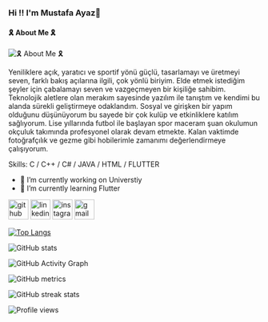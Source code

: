 ### Hi !! I'm Mustafa Ayaz👋
#### 🎗️ About Me 🎗️
![🎗️ About Me 🎗️](https://www.linkpicture.com/q/Black-Modern-Vlogger-YouTube-Banner.png)

Yeniliklere açık, yaratıcı ve sportif yönü güçlü, tasarlamayı ve üretmeyi seven, farklı bakış açılarına ilgili, çok yönlü biriyim. Elde etmek istediğim şeyler için çabalamayı seven ve vazgeçmeyen bir kişiliğe sahibim. Teknolojik aletlere olan merakım sayesinde yazılım ile tanıştım ve kendimi bu alanda sürekli geliştirmeye odaklandım. Sosyal ve girişken bir yapım olduğunu düşünüyorum bu sayede bir çok
kulüp ve etkinliklere katılım sağlıyorum. Lise yıllarında futbol ile başlayan spor maceram şuan okulumun okçuluk takımında profesyonel olarak devam etmekte. Kalan vaktimde fotoğrafçılık ve gezme gibi hobilerimle zamanımı değerlendirmeye çalışıyorum.


Skills: C / C++ / C# / JAVA / HTML / FLUTTER

- 🔭 I’m currently working on Universtiy 
- 🌱 I’m currently learning Flutter 


[<img src='https://cdn.jsdelivr.net/npm/simple-icons@3.0.1/icons/github.svg' alt='github' height='40'>](https://github.com/MustafaAyaz713)  [<img src='https://cdn.jsdelivr.net/npm/simple-icons@3.0.1/icons/linkedin.svg' alt='linkedin' height='40'>](https://www.linkedin.com/in/mustafa-ayaz-539311186/)  [<img src='https://cdn.jsdelivr.net/npm/simple-icons@3.0.1/icons/instagram.svg' alt='instagram' height='40'>](https://www.instagram.com/mustafayaz713/)  [<img src='https://cdn.jsdelivr.net/npm/simple-icons@3.0.1/icons/gmail.svg' alt='gmail' height='40'>](mustafayaz713@gmail.com)  

[![Top Langs](https://github-readme-stats.vercel.app/api/top-langs/?username=MustafaAyaz713)](https://github.com/anuraghazra/github-readme-stats)

![GitHub stats](https://github-readme-stats.vercel.app/api?username=MustafaAyaz713&show_icons=true)  

![GitHub Activity Graph](https://activity-graph.herokuapp.com/graph?username=MustafaAyaz713)  

![GitHub metrics](https://metrics.lecoq.io/MustafaAyaz713)  

![GitHub streak stats](https://streak-stats.demolab.com/?user=MustafaAyaz713)  

![Profile views](https://gpvc.arturio.dev/MustafaAyaz713)  
